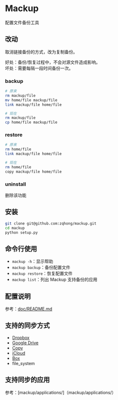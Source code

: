 # Mackup

配置文件备份工具

## 改动

取消链接备份的方式，改为复制备份。

好处：备份/恢复过程中，不会对源文件造成影响。<br>
坏处：需要每隔一段时间备份一次。

### backup

```bash
# 原来
rm mackup/file
mv home/file mackup/file
link mackup/file home/file

# 现在
rm mackup/file
cp home/file mackup/file
```

### restore

```bash
# 原来
rm home/file
link mackup/file home/file

# 现在
rm home/file
copy mackup/file home/file
```

### uninstall

删除该功能

## 安装

```bash
git clone git@github.com:zqhong/mackup.git
cd mackup
python setup.py
```

## 命令行使用

* `mackup -h`：显示帮助
* `mackup backup`：备份配置文件
* `mackup restore`：恢复配置文件
* `mackup list`：列出 Mackup 支持备份的应用

## 配置说明

参考：[doc/README.md](doc/README.md)

## 支持的同步方式

- [Dropbox](https://www.dropbox.com/)
- [Google Drive](https://drive.google.com/)
- [Copy](https://www.copy.com/)
- [iCloud](http://www.apple.com/icloud/)
- [Box](https://www.box.com)
- file_system

## 支持同步的应用

参考：[mackup/applications/]（mackup/applications/）
